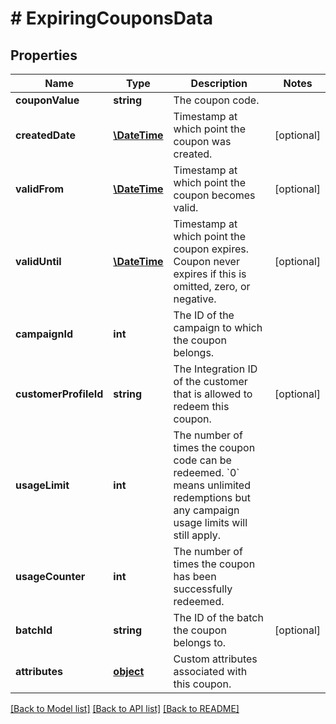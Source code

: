 # # ExpiringCouponsData

## Properties

Name | Type | Description | Notes
------------ | ------------- | ------------- | -------------
**couponValue** | **string** | The coupon code. | 
**createdDate** | [**\DateTime**](\DateTime.md) | Timestamp at which point the coupon was created. | [optional] 
**validFrom** | [**\DateTime**](\DateTime.md) | Timestamp at which point the coupon becomes valid. | [optional] 
**validUntil** | [**\DateTime**](\DateTime.md) | Timestamp at which point the coupon expires. Coupon never expires if this is omitted, zero, or negative. | [optional] 
**campaignId** | **int** | The ID of the campaign to which the coupon belongs. | 
**customerProfileId** | **string** | The Integration ID of the customer that is allowed to redeem this coupon. | [optional] 
**usageLimit** | **int** | The number of times the coupon code can be redeemed. &#x60;0&#x60; means unlimited redemptions but any campaign usage limits will still apply. | 
**usageCounter** | **int** | The number of times the coupon has been successfully redeemed. | 
**batchId** | **string** | The ID of the batch the coupon belongs to. | [optional] 
**attributes** | [**object**](.md) | Custom attributes associated with this coupon. | 

[[Back to Model list]](../../README.md#documentation-for-models) [[Back to API list]](../../README.md#documentation-for-api-endpoints) [[Back to README]](../../README.md)


